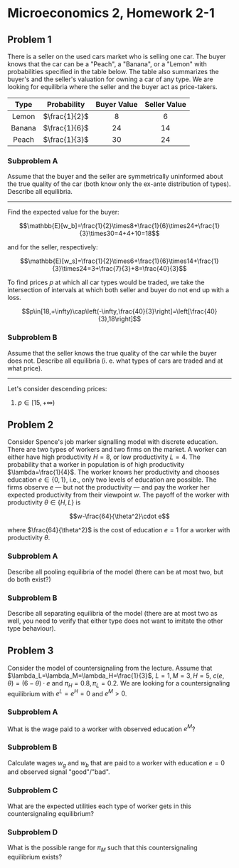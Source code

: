 # Microeconomics 2, Homework 2-1

## Problem 1

There is a seller on the used cars market who is selling one car. The buyer knows that the car can be a "Peach", a "Banana", or a "Lemon" with probabilities specified in the table below. The table also summarizes the buyer's and the seller's valuation for owning a car of any type. We are looking for equilibria where the seller and the buyer act as price-takers.

| Type | Probability | Buyer Value | Seller Value |
| :--: | :---------: | :---------: | :----------: |
| Lemon | $\frac{1}{2}$ | $8$ | $6$ |
| Banana | $\frac{1}{6}$ | $24$ | $14$ |
| Peach | $\frac{1}{3}$ | $30$ | $24$ |

### Subproblem A

Assume that the buyer and the seller are symmetrically uninformed about the true quality of the car (both know only the ex-ante distribution of types). Describe all equilibria.

---

Find the expected value for the buyer:

$$\mathbb{E}[w_b]=\frac{1}{2}\times8+\frac{1}{6}\times24+\frac{1}{3}\times30=4+4+10=18$$

and for the seller, respectively:

$$\mathbb{E}[w_s]=\frac{1}{2}\times6+\frac{1}{6}\times14+\frac{1}{3}\times24=3+\frac{7}{3}+8=\frac{40}{3}$$

To find prices $p$ at which all car types would be traded, we take the intersection of intervals at which both seller and buyer do not end up with a loss.

$$p\in[18,+\infty)\cap\left(-\infty,\frac{40}{3}\right]=\left[\frac{40}{3},18\right]$$

### Subproblem B

Assume that the seller knows the true quality of the car while the buyer does not. Describe all equilibria (i. e. what types of cars are traded and at what price).

---

Let's consider descending prices:

1. $p\in[15,+\infty)$ 

## Problem 2

Consider Spence's job marker signalling model with discrete education. There are two types of workers and two firms on the market. A worker can either have high productivity $H=8$, or low productivity $L=4$. The probability that a worker in population is of high productivity $\lambda=\frac{1}{4}$. The worker knows her productivity and chooses education $e\in\{0,1\}$, i.e., only two levels of education are possible. The firms observe $e$ — but not the productivity — and pay the worker her expected productivity from their viewpoint $w$. The payoff of the worker with productivity $\theta\in\{H, L\}$ is

$$w-\frac{64}{\theta^2}\cdot e$$

where $\frac{64}{\theta^2}$ is the cost of education $e=1$ for a worker with productivity $\theta$.

### Subproblem A

Describe all pooling equilibria of the model (there can be at most two, but do both exist?)

### Subproblem B

Describe all separating equilibria of the model (there are at most two as well, you need to verify that either type does not want to imitate the other type behaviour).

## Problem 3

Consider the model of countersignaling from the lecture. Assume that $\lambda_L=\lambda_M=\lambda_H=\frac{1}{3}$, $L=1,M=3,H=5$, $c(e,\theta)=(6-\theta)\cdot e$ and $\pi_H=0.8,\pi_L=0.2$. We are looking for a countersignaling equilibrium with $e^L=e^H=0$ and $e^M>0$.

### Subproblem A

What is the wage paid to a worker with observed education $e^M$?

### Subproblem B

Calculate wages $w_g$ and $w_b$ that are paid to a worker with education $e=0$ and observed signal "good"/"bad".

### Subproblem C

What are the expected utilities each type of worker gets in this countersignaling equilibrium?

### Subproblem D

What is the possible range for $\pi_M$ such that this countersignaling equilibrium exists?
